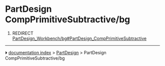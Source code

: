 # PartDesign CompPrimitiveSubtractive/bg
1.  REDIRECT [PartDesign_Workbench/bg#PartDesign_CompPrimitiveSubtractive](PartDesign_Workbench/bg#PartDesign_CompPrimitiveSubtractive.md)



---
⏵ [documentation index](../README.md) > [PartDesign](PartDesign_Workbench.md) > PartDesign CompPrimitiveSubtractive/bg
